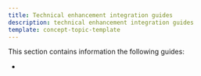 ```yaml
---
title: Technical enhancement integration guides
description: technical enhancement integration guides
template: concept-topic-template
---
```


This section contains information the following guides:

* 
